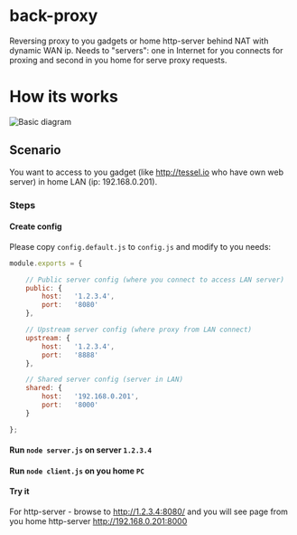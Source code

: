 back-proxy
==========

Reversing proxy to you gadgets or home http-server behind NAT with dynamic WAN ip.
Needs to "servers": one in Internet for you connects for proxing and second in you home for serve proxy requests.

# How its works
![Basic diagram](https://raw.githubusercontent.com/amurchick/back-proxy/master/BasicDiagram.png)

## Scenario

You want to access to you gadget (like http://tessel.io who have own web server) in home LAN (ip: 192.168.0.201).

### Steps

#### Create config

Please copy `config.default.js` to `config.js` and modify to you needs:

```javascript
module.exports = {

	// Public server config (where you connect to access LAN server)
	public: {
		host:	'1.2.3.4',
		port:	'8080'
	},

	// Upstream server config (where proxy from LAN connect)
	upstream: {
		host:	'1.2.3.4',
		port:	'8888'
	},

	// Shared server config (server in LAN)
	shared: {
		host:	'192.168.0.201',
		port:	'8000'
	}

};
```

#### Run `node server.js` on server `1.2.3.4`
#### Run `node client.js` on you home `PC`
#### Try it

For http-server - browse to http://1.2.3.4:8080/ and you will see page from you home http-server http://192.168.0.201:8000
